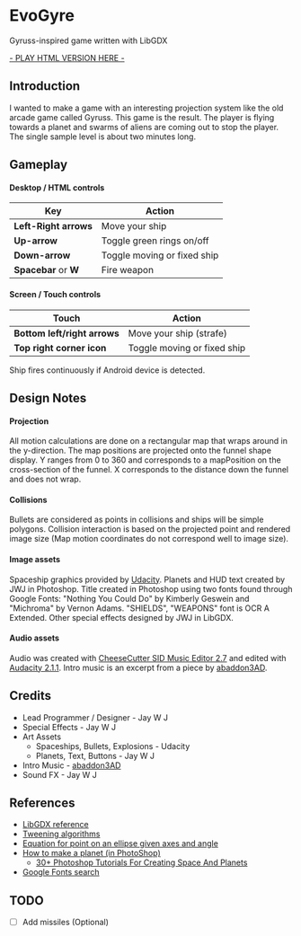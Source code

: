 # EvoGyre
Gyruss-inspired game written with LibGDX

[- PLAY HTML VERSION HERE -](https://dl.dropboxusercontent.com/u/49722688/EvoGyreTest/index.html)

## Introduction
I wanted to make a game with an interesting projection system like the old arcade
game called Gyruss. This game is the result. The player is flying towards a planet
and swarms of aliens are coming out to stop the player. The single sample level is
about two minutes long.

## Gameplay

#### Desktop / HTML controls

Key | Action
--- | ---
**Left-Right arrows** | Move your ship
**Up-arrow** | Toggle green rings on/off
**Down-arrow** | Toggle moving or fixed ship
**Spacebar** or **W** | Fire weapon

#### Screen / Touch controls

Touch | Action
--- | ---
**Bottom left/right arrows** | Move your ship (strafe)
**Top right corner icon** | Toggle moving or fixed ship

Ship fires continuously if Android device is detected.

## Design Notes

#### Projection
All motion calculations are done on a rectangular map that wraps around in the y-direction.
The map positions are projected onto the funnel shape display.
Y ranges from 0 to 360 and corresponds to a mapPosition on the cross-section of the funnel.
X corresponds to the distance down the funnel and does not wrap.

#### Collisions
Bullets are considered as points in collisions and ships will be simple polygons.
Collision interaction is based on the projected point and rendered image size
(Map motion coordinates do not correspond well to image size).

#### Image assets
Spaceship graphics provided by [Udacity](www.udacity.com). Planets and HUD
text created by JWJ in
Photoshop. Title created in Photoshop using two fonts found through Google
Fonts: "Nothing You Could Do" by Kimberly Geswein and "Michroma" by Vernon Adams.
"SHIELDS", "WEAPONS" font is OCR A Extended.
Other special effects designed by JWJ in LibGDX.

#### Audio assets
Audio was created with [CheeseCutter SID Music Editor 2.7](http://theyamo.kapsi.fi/ccutter/about.html)
and edited with [Audacity 2.1.1](http://audacityteam.org/). Intro music is an
excerpt from a piece by [abaddon3AD](https://soundcloud.com/theyamo/kalmankone).


## Credits

- Lead Programmer / Designer - Jay W J
- Special Effects - Jay W J
- Art Assets
    - Spaceships, Bullets, Explosions - Udacity
    - Planets, Text, Buttons - Jay W J
- Intro Music - [abaddon3AD](https://soundcloud.com/theyamo/kalmankone)
- Sound FX - Jay W J

## References
- [LibGDX reference](https://libgdx.badlogicgames.com/nightlies/docs/api/)
- [Tweening algorithms](http://gizma.com/easing/)
- [Equation for point on an ellipse given axes and angle](http://math.stackexchange.com/questions/432902/how-to-get-the-radius-of-an-ellipse-at-a-specific-angle-by-knowing-its-semi-majo)
- [How to make a planet (in PhotoShop)](http://www.solarvoyager.com/images/tutorials/planet_tutorial_large.jpg)
    - [30+ Photoshop Tutorials For Creating Space And Planets](http://naldzgraphics.net/tutorials/30-photoshop-tutorials-for-creating-space-and-planets/)
- [Google Fonts search](https://www.google.com/fonts)


## TODO
- [ ] Add missiles (Optional)

